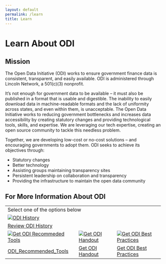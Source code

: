 ```yaml
---
layout: default
permalink: /learn
title: Learn
---
```


# Learn About ODI

## Mission
The Open Data Initiative (ODI) works to ensure government finance data is consistent, transparent, and easily available.
ODI is administered through Lincoln Network, a 501(c)(3) nonprofit.

It’s not enough for government data to be available – it must also be published in a format that is usable and digestible. 
The inability to easily download data in machine-readable formats and the lack of uniformity across states, and even within 
them, is unacceptable. The Open Data Initiative works to reducing government bottlenecks and increases data accessibility by 
creating statutory changes and providing technological tools, skills, and expertise. We are leveraging our tech expertise, 
creating an open source community to tackle this needless problem.

Together, we are developing low-cost or no-cost solutions – and encouraging governments to adopt them.
ODI seeks to achieve its objectives through:

* Statutory changes
* Better technology
* Assisting groups maintaining transparency sites
* Persistent leadership on collaboration and transparency
* Providing the infrastructure to maintain the open data community

## For More Information About ODI
<table align="center" cellpadding="10">
    <tr>
        <td colspan="3">Select one of the options below</td>
    </tr>
	<tr>	
		<td colspan="3"><a href="{{ site.baseurl }}/history"><img src="{{'/assets/img/continental-congress-hero-H-small.png'}}" alt="ODI History"></a></td>
	</tr>
	<tr>	
		<td colspan="3"><a href="{{ site.baseurl }}/history">Review ODI History</a></td>
	</tr>
	<tr>
		<td><a href="{{ site.baseurl }}/assets/doc/ODI_Recommended_Tools.pdf"><img src="{{ site.baseurl }}/assets/img/tools_icon.png" alt="Get ODI Recommeded Tools"></a></td>
		<td><a href="{{ site.baseurl }}/assets/doc/ODI_Handout.pdf"><img src="{{ site.baseurl }}/assets/img/handout_icon.png" alt="Get ODI Handout"></a></td>
		<td><a href="https://docs.google.com/document/d/1uxA13a4KekaF5h9NYhheO2AefRPaHbeThd_EHvqL1u0/edit?usp=sharing"><img src="{{ site.baseurl }}/assets/img/practices_icon.png" alt="Get ODI Best Practices"></a></td>
	</tr>
	<tr>
		<td><a href="{{ site.baseurl }}/assets/doc/ODI_Recommended_Tools.pdf">ODI_Recommended_Tools</a></td>
		<td><a href="{{ site.baseurl }}/assets/doc/ODI_Handout.pdf">Get ODI Handout</a></td>
		<td><a href="https://docs.google.com/document/d/1uxA13a4KekaF5h9NYhheO2AefRPaHbeThd_EHvqL1u0/edit?usp=sharing">Get ODI Best Practices</a></td>
	</tr>
</table>

